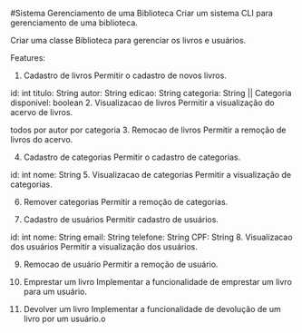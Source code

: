 #Sistema Gerenciamento de uma Biblioteca
Criar um sistema CLI para gerenciamento de uma biblioteca.

Criar uma classe Biblioteca para gerenciar os livros e usuários.

Features:
1. Cadastro de livros
Permitir o cadastro de novos livros.

id: int
titulo: String
autor: String
edicao: String
categoria: String || Categoria
disponivel: boolean
2. Visualizacao de livros
Permitir a visualização do acervo de livros.

todos
por autor
por categoria
3. Remocao de livros
Permitir a remoção de livros do acervo.

4. Cadastro de categorias
Permitir o cadastro de categorias.

id: int
nome: String
5. Visualizacao de categorias
Permitir a visualização de categorias.

6. Remover categorias
Permitir a remoção de categorias.

7. Cadastro de usuários
Permitir cadastro de usuários.

id: int
nome: String
email: String
telefone: String
CPF: String
8. Visualizacao dos usuários
Permitir a visualização dos usuários.

9. Remocao de usuário
Permitir a remoção de usuário.

10. Emprestar um livro
Implementar a funcionalidade de emprestar um livro para um usuário.

11. Devolver um livro
Implementar a funcionalidade de devolução de um livro por um usuário.o
